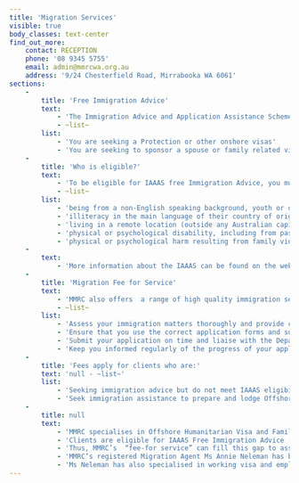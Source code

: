 ```yaml
---
title: 'Migration Services'
visible: true
body_classes: text-center
find_out_more:
    contact: RECEPTION
    phone: '08 9345 5755'
    email: admin@mmrcwa.org.au
    address: '9/24 Chesterfield Road, Mirrabooka WA 6061'
sections:
    -
        title: 'Free Immigration Advice'
        text:
            - 'The Immigration Advice and Application Assistance Scheme (IAAAS) offer free Immigration advice to an eligible client in person, or by phone, if:'
            - ~list~
        list:
            - 'You are seeking a Protection or other onshore visas'
            - 'You are seeking to sponsor a spouse or family related visa applicant'
    -
        title: 'Who is eligible?'
        text:
            - 'To be eligible for IAAAS free Immigration Advice, you must be in Australia and must meet eligibility criteria as a “disadvantaged person”. A “disadvantaged person” is in financial hardship and is disadvantaged due to:'
            - ~list~
        list:
            - 'being from a non-English speaking background, youth or other cultural issues such as gender barriers.'
            - 'illiteracy in the main language of their country of origin'
            - 'living in a remote location (outside any Australian capital city, except areas with known registered migration agents)'
            - 'physical or psychological disability, including from past torture or trauma, or'
            - 'physical or psychological harm resulting from family violence.'
    -
        text:
            - 'More information about the IAAAS can be found on the website of the Department of Immigration and Border Protection (DIBP) at https://www.border.gov.au/about/corporate/information/fact-sheets/63advice)'
    -
        title: 'Migration Fee for Service'
        text:
            - 'MMRC also offers  a range of high quality immigration services under a low fee structure and provides the following at an affordable cost:'
            - ~list~
        list:
            - 'Assess your immigration matters thoroughly and provide confidential immigration advice that will best meet your specific immigration requirements'
            - 'Ensure that you use the correct application forms and supply all the correct documents in support of your application'
            - 'Submit your application on time and liaise with the Department of Immigration and Border Protection if there are any outstanding issues concerning your application'
            - 'Keep you informed regularly of the progress of your application and its outcome.'
    -
        title: 'Fees apply for clients who are:'
        text: 'null - ~list~'
        list:
            - 'Seeking immigration advice but do not meet IAAAS eligibility criteria'
            - 'Seek immigration assistance to prepare and lodge Offshore Humanitarian Visa Application or Family Visa applications'
    -
        title: null
        text:
            - 'MMRC specialises in Offshore Humanitarian Visa and Family Visas, in which Humanitarian Settlement Program (HSP) clients would act as a sponsor or proposer.'
            - 'Clients are eligible for IAAAS Free Immigration Advice (one session only), but not eligible to IAAAS visa application assistance.'
            - 'Thus, MMRC’s  “fee-for service” can fill this gap to assist HSS clients to prepare and lodge high quality visa applications for overseas family members, at a heavily discounted fee.'
            - 'MMRC’s registered Migration Agent Ms Annie Neleman has been providing these services for nearly 10 years and has extensive experience in Offshore Humanitarian Visa and Family visa’s.'
            - 'Ms Neleman has also specialised in working visa and employer sponsored visas.'
---
```


